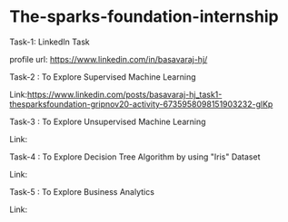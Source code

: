 # The-sparks-foundation-internship
Task-1: LinkedIn Task 

profile url: https://www.linkedin.com/in/basavaraj-hj/

Task-2 : To Explore Supervised Machine Learning

Link:https://www.linkedin.com/posts/basavaraj-hj_task1-thesparksfoundation-gripnov20-activity-6735958098151903232-glKp

Task-3 : To Explore Unsupervised Machine Learning

Link:

Task-4 : To Explore Decision Tree Algorithm by using "Iris" Dataset

Link:

Task-5 : To Explore Business Analytics

Link:


